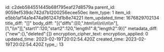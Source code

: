 id: c2deb584551445b68f795eaf27d8579a
parent_id: 9059ef539dc742d7b1200256ecee50ec
item_type: 1
item_id: e5bb1af14a1e474a961247d1b8e74221
item_updated_time: 1676829702134
title_diff: "[]"
body_diff: "[{\"diffs\":[[0,\".htm\\\n\\\n\\\n\\\n\"],[1,\"\\\n\"]],\"start1\":120,\"start2\":120,\"length1\":8,\"length2\":9}]"
metadata_diff: {"new":{},"deleted":[]}
encryption_cipher_text: 
encryption_applied: 0
updated_time: 2023-02-19T20:02:54.420Z
created_time: 2023-02-19T20:02:54.420Z
type_: 13
